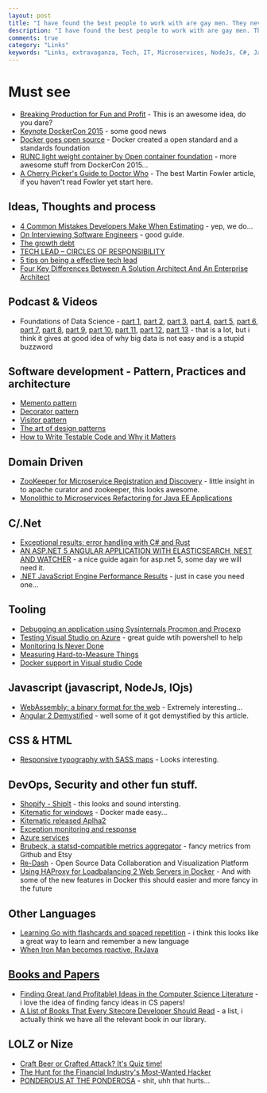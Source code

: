 ```yaml
---
layout: post
title: "I have found the best people to work with are gay men. They never have to'run it past their wives.'"
description: "I have found the best people to work with are gay men. They never have to'run it past their wives.'"
comments: true
category: "Links"
keywords: "Links, extravaganza, Tech, IT, Microservices, NodeJs, C#, Javascript, Solution architecture"
---
```

#  Must see #
  * [Breaking Production for Fun and Profit](http://www.daniellesucher.com/presentations/gamedays/#/) - This is an awesome idea, do you dare?
  * [Keynote DockerCon 2015](http://www.ustream.tv/recorded/64499822) - some good news
  * [Docker goes open source](http://opencontainers.org/) - Docker created a open standard and a standards foundation
  * [RUNC light weight container by Open container foundation](https://blog.docker.com/2015/06/runc/) - more awesome stuff from DockerCon 2015...
  * [A Cherry Picker's Guide to Doctor Who](http://martinfowler.com/articles/doctor-who.html) - The best Martin Fowler article, if you haven't read Fowler yet start here.
 
##  Ideas, Thoughts and process ##
  * [4 Common Mistakes Developers Make When Estimating](http://java.dzone.com/articles/4-common-mistakes-developers) - yep, we do...
  * [On Interviewing Software Engineers](http://www.zdfs.com/code/2015/on-interviewing-software-engineers) - good guide.
  * [The growth debt](http://blogs.quovantis.com/growth-debt/)
  * [TECH LEAD – CIRCLES OF RESPONSIBILITY](https://www.thekua.com/atwork/2015/06/tech-lead-circles-of-responsibility/)
  * [5 tips on being a effective tech lead](http://www.thoughtworks.com/insights/blog/5-tips-being-effective-tech-lead)
  * [Four Key Differences Between A Solution Architect And An Enterprise Architect](http://www.wintellect.com/devcenter/paulballard/four-key-differences-between-a-solution-architect-and-an-enterprise-architect)

##  Podcast & Videos ##
  * Foundations of Data Science - [part 1](http://research.microsoft.com/apps/video/default.aspx?id=249243&l=i), [part 2](http://research.microsoft.com/apps/video/default.aspx?id=249242&l=i), [part 3](http://research.microsoft.com/apps/video/default.aspx?id=249240&l=i), [part 4](http://research.microsoft.com/apps/video/default.aspx?id=249238&l=i), [part 5](http://research.microsoft.com/apps/video/default.aspx?id=249235&l=i), [part 6](http://research.microsoft.com/apps/video/default.aspx?id=249233&l=i), [part 7](http://research.microsoft.com/apps/video/default.aspx?id=249231&l=i), [part 8](http://research.microsoft.com/apps/video/default.aspx?id=249230&l=i), [part 9](http://research.microsoft.com/apps/video/default.aspx?id=249227&l=i), [part 10](http://research.microsoft.com/apps/video/default.aspx?id=249225&l=i), [part 11](http://research.microsoft.com/apps/video/default.aspx?id=249219&l=i), [part 12](http://research.microsoft.com/apps/video/default.aspx?id=249216&l=i), [part 13](http://research.microsoft.com/apps/video/default.aspx?id=249213&l=i) - that is a lot, but i think it gives at good idea of why big data is not easy and is a stupid buzzword

##  Software development - Pattern, Practices and architecture ##
  * [Memento pattern](http://www.c-sharpcorner.com/UploadFile/20c06b/design-patterns-memento/)
  * [Decorator pattern](http://www.c-sharpcorner.com/UploadFile/20c06b/design-patterns-decorator/)
  * [Visitor pattern](http://www.c-sharpcorner.com/UploadFile/20c06b/design-patterns-visitor/)
  * [The art of design patterns](http://radar.oreilly.com/2015/06/the-art-of-design-patterns.html)
  * [How to Write Testable Code and Why it Matters](http://www.toptal.com/qa/how-to-write-testable-code-and-why-it-matters)

##  Domain Driven ##
  * [ZooKeeper for Microservice Registration and Discovery](http://www.javacodegeeks.com/2015/06/zookeeper-for-microservice-registration-and-discovery.html) - little insight in to apache curator and zookeeper, this looks awesome.
  * [Monolithic to Microservices Refactoring for Java EE Applications](http://blog.arungupta.me/monolithic-microservices-refactoring-javaee-applications/)

##  C/.Net ##
  * [Exceptional results: error handling with C# and Rust](https://ruudvanasseldonk.com/2015/06/17/exceptional-results-error-handling-in-csharp-and-rust)
  * [AN ASP.NET 5 ANGULAR APPLICATION WITH ELASTICSEARCH, NEST AND WATCHER](https://damienbod.wordpress.com/2015/06/21/an-asp-net-5-angular-application-with-elasticsearch-nest-and-watcher/) - a nice guide again for asp.net 5, some day we will need it.
  * [.NET JavaScript Engine Performance Results](http://rushfrisby.com/net-javascript-engine-performance-results/) - just in case you need one...

##  Tooling  ##
  * [Debugging an application using Sysinternals Procmon and Procexp](https://www.youtube.com/watch?feature=youtu.be&v=pjKNx41Ubxw&a=&app=desktop)
  * [Testing Visual Studio on Azure](https://alexandrebrisebois.wordpress.com/2015/06/18/creating-a-visual-studio-enterprise-2015-rc-virtual-machine-with-arm/) - great guide wtih powershell to help
  * [Monitoring Is Never Done](http://www.slideshare.net/melaniemj/monitoring-is-never-done)
  * [Measuring Hard-to-Measure Things](https://speakerdeck.com/chrissiebrodigan/measuring-hard-to-measure-things)
  * [Docker support in Visual studio Code](http://blogs.msdn.com/b/vscode/archive/2015/06/23/visual-studio-code-and-docker.aspx)

##  Javascript (javascript, NodeJs, IOjs) ##
  * [WebAssembly: a binary format for the web](http://www.2ality.com/2015/06/web-assembly.html) - Extremely interesting...
  * [Angular 2 Demystified](http://blog.goyello.com/2015/06/23/angular-2/) - well some of it got demystified by this article.

##  CSS & HTML ##
  * [Responsive typography with SASS maps](http://www.smashingmagazine.com/2015/06/17/responsive-typography-with-sass-maps/) - Looks interesting.

##  DevOps, Security and other fun stuff. ##
  * [Shopify - ShipIt](https://www.shopify.com/technology/34281221-introducing-shipit) - this looks and sound intersting.
  * [Kitematic for windows](https://blog.docker.com/2015/06/kitematic-windows-alpha/) - Docker made easy...
  * [Kitematic released Aplha2](https://blog.docker.com/2015/06/kitematic-windows-alpha-2/)
  * [Exception monitoring and response](http://githubengineering.com/exception-monitoring-and-response)
  * [Azure services](http://productportfolio.azurewebsites.net/wp-content/uploads/Microsoft-Azure-Services-Overview-V1.0-E.pdf)
  * [Brubeck, a statsd-compatible metrics aggregator](http://githubengineering.com/brubeck/) - fancy metrics from Github and Etsy
  * [Re-Dash](http://redash.io/) - Open Source Data Collaboration and Visualization Platform
  * [Using HAProxy for Loadbalancing 2 Web Servers in Docker](http://java.dzone.com/articles/progress-using-haproxy) - And with some of the new features in Docker this should easier and more fancy in the future

##  Other Languages ##
  * [Learning Go with flashcards and spaced repetition](https://developer.atlassian.com/blog/2015/06/golang-flashcards-and-spaced-repetition/) - i think this looks like a great way to learn and remember a new language
  * [When Iron Man becomes reactive, RxJava](http://saulmm.github.io/when-Iron-Man-becomes-Reactive-Avengers2/)


##  [Books and Papers]() ##
  * [Finding Great (and Profitable) Ideas in the Computer Science Literature](http://engineering.indeedblog.com/blog/2015/03/finding-great-and-profitable-ideas-in-the-computer-science-literature/) - i love the idea of finding fancy ideas in CS papers!
  * [A List of Books That Every Sitecore Developer Should Read](http://sitecorejunkie.com/2015/06/22/a-list-of-books-that-every-sitecore-developer-should-read/) - a list, i actually think we have all the relevant book in our library.

##  LOLZ or Nize ##
  * [Craft Beer or Crafted Attack? It's Quiz time!](https://engineering.opendns.com/2015/06/17/craft-beer-or-crafted-attack-its-quiz-time/)
  * [The Hunt for the Financial Industry's Most-Wanted Hacker](http://www.bloomberg.com/news/features/2015-06-18/the-hunt-for-the-financial-industry-s-most-wanted-hacker)
  * [PONDEROUS AT THE PONDEROSA](http://thedailywtf.com/articles/ponderous-at-the-ponderosa) - shit, uhh that hurts...
